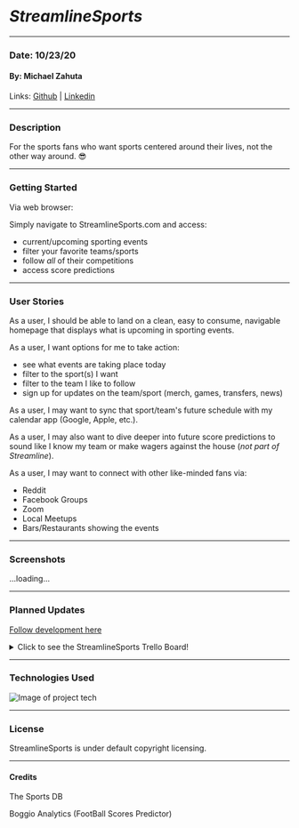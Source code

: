 # *StreamlineSports* #

-------------------------------
### Date: 10/23/20
#### By: Michael Zahuta

Links: [Github](https://github.com/MikeyZboy) | [Linkedin](https://www.linkedin.com/in/mikezahuta/)

----------------------------------------
### Description ###

For the sports fans who want sports centered around their lives, not the other way around. 
:sunglasses:

----------------------------------------
### Getting Started ###

Via web browser:

Simply navigate to StreamlineSports.com and access:
 - current/upcoming sporting events
 - filter your favorite teams/sports
 - follow *all* of their competitions
 - access score predictions

----------------------------------------
### User Stories ###

As a user, I should be able to land on a clean, easy to consume, navigable homepage that displays what is upcoming in sporting events.

As a user, I want options for me to take action:
 - see what events are taking place today
 - filter to the sport(s) I want
 - filter to the team I like to follow
 - sign up for updates on the team/sport (merch, games, transfers, news) 

As a user, I may want to sync that sport/team's future schedule with my calendar app (Google, Apple, etc.).

As a user, I may also want to dive deeper into future score predictions to sound like I know my team or make wagers against the house (*not part of Streamline*).

As a user, I may want to connect with other like-minded fans via:
- Reddit
- Facebook Groups
- Zoom
- Local Meetups
- Bars/Restaurants showing the events

----------------------------------------
### Screenshots ###

...loading...


----------------------------------------
### Planned Updates ###

[Follow development here](https://trello.com/b/6NGIsw7r/streamlinesports-website)

<details>
  <summary>Click to see the StreamlineSports Trello Board!</summary>

![StreamlineSports](https://i.imgur.com/TpMBSXB.png)

</details>

----------------------------------------
### Technologies Used ###

![Image of project tech](https://cdn-images-1.medium.com/max/2000/1*l4xICbIIYlz1OTymWCoUTw.jpeg)

----------------------------------------
### License ####

StreamlineSports is under default copyright licensing.

----------------------------------------
#### Credits ####

The Sports DB

Boggio Analytics (FootBall Scores Predictor)